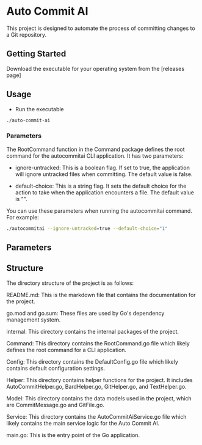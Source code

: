 # Auto Commit AI

This project is designed to automate the process of committing changes to a Git repository.

## Getting Started

Download the executable for your operating system from the [releases page]

## Usage

- Run the executable

```bash
./auto-commit-ai
```

### Parameters

The RootCommand function in the Command package defines the root command for the autocommitai CLI application. It has two parameters:

- ignore-untracked: This is a boolean flag. If set to true, the application will ignore untracked files when committing. The default value is false.

- default-choice: This is a string flag. It sets the default choice for the action to take when the application encounters a file. The default value is "".

You can use these parameters when running the autocommitai command. For example:

```bash
./autocommitai --ignore-untracked=true --default-choice="1"
```

## Parameters

## Structure

The directory structure of the project is as follows:

README.md: This is the markdown file that contains the documentation for the project.

go.mod and go.sum: These files are used by Go's dependency management system.

internal: This directory contains the internal packages of the project.

Command: This directory contains the RootCommand.go file which likely defines the root command for a CLI application.

Config: This directory contains the DefaultConfig.go file which likely contains default configuration settings.

Helper: This directory contains helper functions for the project. It includes AutoCommitHelper.go, BardHelper.go, GitHelper.go, and TextHelper.go.

Model: This directory contains the data models used in the project, which are CommitMessage.go and GitFile.go.

Service: This directory contains the AutoCommitAiService.go file which likely contains the main service logic for the Auto Commit AI.

main.go: This is the entry point of the Go application.
